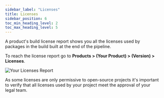 ```yaml
---
sidebar_label: "Licenses"
title: Licenses
sidebar_position: 6
toc_min_heading_level: 2
toc_max_heading_level: 5
---
```


A product's build license report shows you all the licenses used by packages in the build built at the end of the pipeline. 

To reach the license report go to **Products > (Your Product) > (Version) > Licenses**.

<img src='../../img/start/license-start.jpg' alt='Your Licenses Report'/>

As some licenses are only permissive to open-source projects it's important to verify that all licenses used by your project meet the approval of your legal team.
